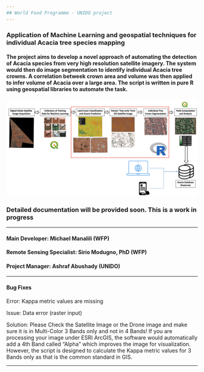 ```yaml
---
## World Food Programme - UNIDO project
---
```

### Application of Machine Learning and geospatial techniques for individual Acacia tree species mapping

#### The project aims to develop a novel approach of automating the detection of Acacia species from very high resolution satellite imagery. The system would then do image segmentation to identify individual Acacia tree crowns. A correlation betweek crown area and volume was then applied to infer volume of Acacia over a large area. The script is written in pure R using geospatial libraries to automate the task.
![bg](img/workflow.png)

### Detailed documentation will be provided soon. This is a work in progress
---
#### Main Developer: Michael Manalili (WFP)
#### Remote Sensing Specialist: Sirio Modugno, PhD (WFP)
#### Project Manager: Ashraf Abushady (UNIDO)
---
#### Bug Fixes

Error: Kappa metric values are missing

Issue: Data error (raster input)

Solution:
Please Check the Satellite Image or the Drone image and make sure it is in Multi-Color 3 Bands only and not in 4 Bands! If you are processing your image under ESRI ArcGIS, the software would automatically add a 4th Band called “Alpha” which improves the image for visualization.  However, the script is designed to calculate the Kappa metric values for 3 Bands only as that is the common standard in GIS.

---
